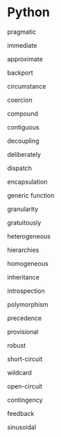 # Python

pragmatic

immediate

approximate

backport

circumstance

coercion

compound

contiguous

decoupling

deliberately

dispatch

encapsulation

generic function

granularity

gratuitously

heterogeneous

hierarchies

homogeneous

inheritance

introspection

polymorphism

precedence

provisional

robust

short-circuit

wildcard

open-circuit

contingency

feedback

sinusoidal


